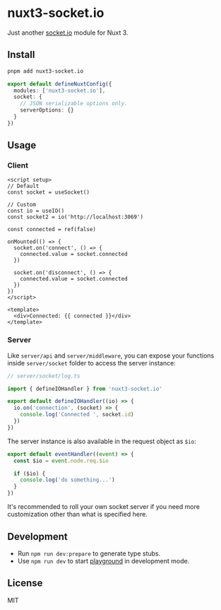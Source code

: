 # nuxt3-socket.io

Just another [socket.io](https://socket.io/) module for Nuxt 3.

## Install

```bash
pnpm add nuxt3-socket.io
```

```ts
export default defineNuxtConfig({
  modules: ['nuxt3-socket.io'],
  socket: {
    // JSON serializable options only.
    serverOptions: {}
  }
})
```

## Usage

### Client

```vue
<script setup>
// Default
const socket = useSocket()

// Custom
const io = useIO()
const socket2 = io('http://localhost:3069')

const connected = ref(false)

onMounted(() => {
  socket.on('connect', () => {
    connected.value = socket.connected
  })

  socket.on('disconnect', () => {
    connected.value = socket.connected
  })
})
</script>

<template>
  <div>Connected: {{ connected }}</div>
</template>
```

### Server

Like `server/api` and `server/middleware`, you can expose your functions inside `server/socket` folder to access the server instance:

```ts
// server/socket/log.ts

import { defineIOHandler } from 'nuxt3-socket.io'

export default defineIOHandler((io) => {
  io.on('connection', (socket) => {
    console.log('Connected ', socket.id)
  })
})
```

The server instance is also available in the request object as `$io`:

```ts
export default eventHandler((event) => {
  const $io = event.node.req.$io

  if ($io) {
    console.log('do something...')
  }
})
```

It's recommended to roll your own socket server if you need more customization other than what is specified here.

## Development

- Run `npm run dev:prepare` to generate type stubs.
- Use `npm run dev` to start [playground](./playground) in development mode.

## License

MIT
